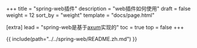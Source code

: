 +++
title = "spring-web插件"
description = "web插件如何使用"
draft = false
weight = 12
sort_by = "weight"
template = "docs/page.html"

[extra]
lead = "spring-web是基于<a href='https://github.com/tokio-rs/axum' target='_blank'>axum</a>实现的"
toc = true
top = false
+++

{{ include(path="../../spring-web/README.zh.md") }}
